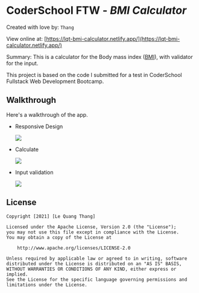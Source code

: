 # CoderSchool FTW - _BMI Calculator_

Created with love by: `Thang`

View online at: [https://lqt-bmi-calculator.netlify.app/](https://lqt-bmi-calculator.netlify.app/)

Summary: This is a calculator for the Body mass index (<a href="https://en.wikipedia.org/wiki/Body_mass_index">BMI</a>), with validator for the input.

This project is based on the code I submitted for a test in CoderSchool Fullstack Web Development Bootcamp.

## Walkthrough

Here's a walkthrough of the app.

- Responsive Design

  <a href="https://balder-the-hero.netlify.app/"><img src="https://i.imgur.com/aBU4x7i.png" max-height="400"></a>

- Calculate

  <a href="https://balder-the-hero.netlify.app/"><img src="http://g.recordit.co/wfRyhNxcMj.gif" max-height="400"></a>

- Input validation

  <a href="https://balder-the-hero.netlify.app/"><img src="http://g.recordit.co/V7LpS2NnT0.gif" max-height="400"></a>

## License

    Copyright [2021] [Le Quang Thang]

    Licensed under the Apache License, Version 2.0 (the "License");
    you may not use this file except in compliance with the License.
    You may obtain a copy of the License at

        http://www.apache.org/licenses/LICENSE-2.0

    Unless required by applicable law or agreed to in writing, software
    distributed under the License is distributed on an "AS IS" BASIS,
    WITHOUT WARRANTIES OR CONDITIONS OF ANY KIND, either express or implied.
    See the License for the specific language governing permissions and
    limitations under the License.
